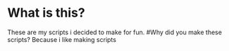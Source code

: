 # What is this?
These are my scripts i decided to make for fun.
#Why did you make these scripts?
Because i like making scripts
